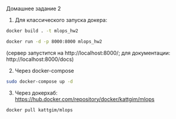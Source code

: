 Домашнее задание 2

1. Для классического запуска докера:
```bash
docker build . -t mlops_hw2

docker run -d -p 8000:8000 mlops_hw2

```

(сервер запустится на http://localhost:8000/; для документации: http://localhost:8000/docs)

2. Через docker-compose
```bash
sudo docker-compose up -d
```

3. Через докерхаб: https://hub.docker.com/repository/docker/kattgim/mlops
```bash
docker pull kattgim/mlops
```

